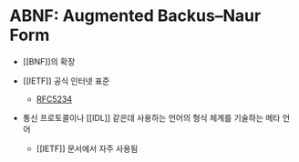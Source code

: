 # ABNF: Augmented Backus–Naur Form

- [[BNF]]의 확장

- [[IETF]] 공식 인터넷 표준
  - [RFC5234](https://tools.ietf.org/html/rfc5234)

- 통신 프로토콜이나 [[IDL]] 같은데 사용하는 언어의 형식 체계를 기술하는 메타 언어
  - [[IETF]] 문서에서 자주 사용됨
